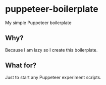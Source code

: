 # puppeteer-boilerplate
My simple Puppeteer boilerplate

## Why?
Because I am lazy so I create this boilerplate.

## What for?
Just to start any Puppeteer experiment scripts.
